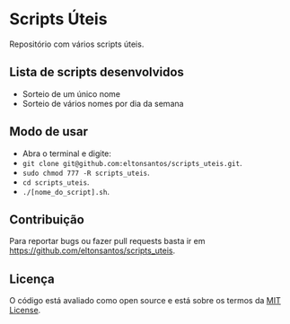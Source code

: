 # Scripts Úteis

Repositório com vários scripts úteis.

## Lista de scripts desenvolvidos

- Sorteio de um único nome
- Sorteio de vários nomes por dia da semana

## Modo de usar

- Abra o terminal e digite:
- `git clone git@github.com:eltonsantos/scripts_uteis.git`.
- `sudo chmod 777 -R scripts_uteis`.
- `cd scripts_uteis`.
- `./[nome_do_script].sh`.

## Contribuição

Para reportar bugs ou fazer pull requests basta ir em https://github.com/eltonsantos/scripts_uteis.

## Licença

O código está avaliado como open source e está sobre os termos da [MIT License](http://opensource.org/licenses/MIT).
